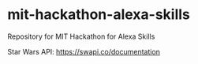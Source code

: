 # mit-hackathon-alexa-skills
Repository for MIT Hackathon for Alexa Skills

Star Wars API: https://swapi.co/documentation
